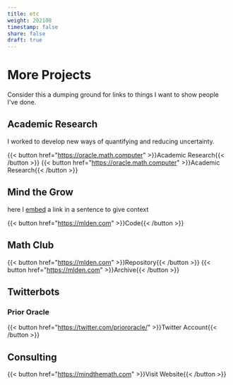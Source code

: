 ```yaml
---
title: etc
weight: 202108
timestamp: false
share: false
draft: true
---
```


# More Projects
Consider this a dumping ground for links to things I want to show people I've done.

## Academic Research
I worked to develop new ways of quantifying and reducing uncertainty.

{{< button href="https://oracle.math.computer" >}}Academic Research{{< /button >}}
{{< button href="https://oracle.math.computer" >}}Academic Research{{< /button >}}

## Mind the Grow
here I [embed][site] a link in a sentence to give context

{{< button href="https://mlden.com" >}}Code{{< /button >}}
<br>


## Math Club
{{< button href="https://mlden.com" >}}Repository{{< /button >}}
{{< button href="https://mlden.com" >}}Archive{{< /button >}}


## Twitterbots
### Prior Oracle
{{< button href="https://twitter.com/priororacle/" >}}Twitter Account{{< /button >}}
<br>

## Consulting
{{< button href="https://mindthemath.com" >}}Visit Website{{< /button >}}

[site-2]: https://oracle.math.computer
[site]: https://oracle.math.computer
